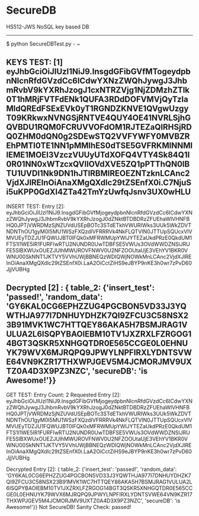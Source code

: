# SecureDB
HS512-JWS NoSQL key based DB

----

$ python SecureDBTest.py                                                                                                                  -                                                             ~

KEYS TEST:
[1] eyJhbGciOiJIUzI1NiJ9.InsgdGFibGVfMTogeydpbnNlcnRfdGVzdCc6ICdwYXNzZWQhJywgJ3JhbmRvbV9kYXRhJzogJ1cxNTRZVjg1NjZDMzhZTlk0T1hMRjFVTFdENk1QUFA3RDdDOFVMVjQyTzlaMldQREdFSExEVk0yT1RGNDZKNVE1QVgwUzgyT09KRkwxNVNGSjRNTVE4QUY4OE41NVRLSjhGQVBDU1RQM0FCRUVVOFdOM1RJTEZaQlRHSjRDQ0ZHM0dQN0g2SDEwSTQ2VVFYWFY0MVBZREhPMTI0TE1NN1pMMlhES0dTSE5GVFRKMlNNMllEME1MOEI3VzczVUUyUTdXOFQ4VTY4Sk84Q1I0R01NN0xWTzcxQVlIOVdXVE5ZQ1pPTThQN0lBTU1UVDI1Nk9DN1hJTlRBMlREOEZNTzknLCAnc2VjdXJlREInOiAnaXMgQXdlc29tZSEnfX0i.C7NjuSi5uKPP0GdXl4ZTa42TmYzUwfqJsnv3UX0wHLU
-
INSERT TEST:
Entry [2]: eyJhbGciOiJIUzI1NiJ9.InsgdGFibGVfMjogeydpbnNlcnRfdGVzdCc6ICdwYXNzZWQhJywgJ3JhbmRvbV9kYXRhJzogJ0dZNktBTDBDRzZFUEhaWlVHNFBHQ0JPTjVWRDMzSjNZUVdUSEpBOTc3STdETkhVWURIWks3UUk5WkZDVTNDNThOU1gyM0I5MU1WSzFXQzdIVFRRRVk4NkFLQTVIN0JTTUpSQUcxVlVMVUEyTDZJU1FQWUJBT0lFQk0xMFRWMUpYWlJYTEZaUkdPRzE0QkdUM1FTS1I1WE5IR1FURFIwRTU2NUNDR0UwTDBFSE5VWUs3OVdWWDZNSlJRUFE5SlBXWUxOUEZJUlhMWUROVFNWV0U2NFZOOUtaUjE3VEhYV1BKR0VWNU00SkNNT1JKTVY5VVhUWjBBNEQzWDlQWjNOWkMnLCAnc2VjdXJlREInOiAnaXMgQXdlc29tZSEnfX0i.LaA2OiCctZiHS9eJBYP9nKE3h0wr7zPvD60JjjVUBHg

Decrypted [2] : { table_2: {'insert_test': 'passed!', 'random_data': 'GY6KAL0CG6EPHZZUG4PGCBON5VD33J3YQWTHJA977I7DNHUYDHZK7QI9ZFCU3C58NSX23B91MVK1WC7HTTQEY86AKA5H7BSMJRAG1VULUA2L6ISQPYBAOIEBM10TV1JXZRXLFZRGOG14BGT3QSKR5XNHGQTDR0E565CCGE0L0EHNUYK79WVX6MJRQPQ9JPWYLNPFIRXLYDNTSVWE64VN9KZR17THXWPJGEV5M4JCMORJMV9UXTZ0A4D3X9PZ3NZC', 'secureDB': 'is Awesome!'}}
-
GET TEST:
Entry Count: 2
Requested Entry [2]: eyJhbGciOiJIUzI1NiJ9.InsgdGFibGVfMjogeydpbnNlcnRfdGVzdCc6ICdwYXNzZWQhJywgJ3JhbmRvbV9kYXRhJzogJ0dZNktBTDBDRzZFUEhaWlVHNFBHQ0JPTjVWRDMzSjNZUVdUSEpBOTc3STdETkhVWURIWks3UUk5WkZDVTNDNThOU1gyM0I5MU1WSzFXQzdIVFRRRVk4NkFLQTVIN0JTTUpSQUcxVlVMVUEyTDZJU1FQWUJBT0lFQk0xMFRWMUpYWlJYTEZaUkdPRzE0QkdUM1FTS1I1WE5IR1FURFIwRTU2NUNDR0UwTDBFSE5VWUs3OVdWWDZNSlJRUFE5SlBXWUxOUEZJUlhMWUROVFNWV0U2NFZOOUtaUjE3VEhYV1BKR0VWNU00SkNNT1JKTVY5VVhUWjBBNEQzWDlQWjNOWkMnLCAnc2VjdXJlREInOiAnaXMgQXdlc29tZSEnfX0i.LaA2OiCctZiHS9eJBYP9nKE3h0wr7zPvD60JjjVUBHg

Decrypted Entry [2]: { table_2: {'insert_test': 'passed!', 'random_data': 'GY6KAL0CG6EPHZZUG4PGCBON5VD33J3YQWTHJA977I7DNHUYDHZK7QI9ZFCU3C58NSX23B91MVK1WC7HTTQEY86AKA5H7BSMJRAG1VULUA2L6ISQPYBAOIEBM10TV1JXZRXLFZRGOG14BGT3QSKR5XNHGQTDR0E565CCGE0L0EHNUYK79WVX6MJRQPQ9JPWYLNPFIRXLYDNTSVWE64VN9KZR17THXWPJGEV5M4JCMORJMV9UXTZ0A4D3X9PZ3NZC', 'secureDB': 'is Awesome!'}}
Not SecureDB!
Sanity Check: passed!
